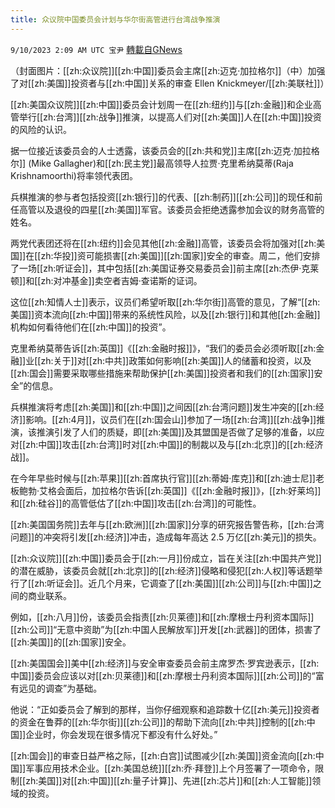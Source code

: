 ```yaml
---
title: 众议院中国委员会计划与华尔街高管进行台湾战争推演
---
```

`9/10/2023 2:09 AM UTC 宝尹` [轉載自GNews](https://gnews.org/articles/1669425)

（封面图片：[[zh:众议院]][[zh:中国]]委员会主席[[zh:迈克·加拉格尔]]（中）加强了对[[zh:美国]]投资者与[[zh:中国]]关系的审查  Ellen Knickmeyer/[[zh:美联社]]）

[[zh:美国众议院]][[zh:中国]]委员会计划周一在[[zh:纽约]]与[[zh:金融]]和企业高管举行[[zh:台湾]][[zh:战争]]推演，以提高人们对[[zh:美国]]人在[[zh:中国]]投资的风险的认识。

据一位接近该委员会的人士透露，该委员会的[[zh:共和党]]主席[[zh:迈克·加拉格尔]] (Mike Gallagher)和[[zh:民主党]]最高领导人拉贾·克里希纳莫蒂(Raja Krishnamoorthi)将率领代表团。

兵棋推演的参与者包括投资[[zh:银行]]的代表、[[zh:制药]][[zh:公司]]的现任和前任高管以及退役的四星[[zh:美国]]军官。该委员会拒绝透露参加会议的财务高管的姓名。

两党代表团还将在[[zh:纽约]]会见其他[[zh:金融]]高管，该委员会将加强对[[zh:美国]]在[[zh:华投]]资可能损害[[zh:美国]][[zh:国家]]安全的审查。周二，他们安排了一场[[zh:听证会]]，其中包括[[zh:美国证券交易委员会]]前主席[[zh:杰伊·克莱顿]]和[[zh:对冲基金]]卖空者吉姆·查诺斯的证词。

这位[[zh:知情人士]]表示，议员们希望听取[[zh:华尔街]]高管的意见，了解“[[zh:美国]]资本流向[[zh:中国]]带来的系统性风险，以及[[zh:银行]]和其他[[zh:金融]]机构如何看待他们在[[zh:中国]]的投资”。

克里希纳莫蒂告诉[[zh:英国]]《[[zh:金融时报]]》，“我们的委员会必须听取[[zh:金融]]业[[zh:关于]]对[[zh:中共]]政策如何影响[[zh:美国]]人的储蓄和投资，以及[[zh:国会]]需要采取哪些措施来帮助保护[[zh:美国]]投资者和我们的[[zh:国家]]安全”的信息。

兵棋推演将考虑[[zh:美国]]和[[zh:中国]]之间因[[zh:台湾问题]]发生冲突的[[zh:经济]]影响。[[zh:4月]]，议员们在[[zh:国会山]]参加了一场[[zh:台湾]][[zh:战争]]推演，该推演引发了人们的质疑，即[[zh:美国]]及其盟国是否做了足够的准备，以应对[[zh:中国]]攻击[[zh:台湾]]时对[[zh:中国]]的制裁以及与[[zh:北京]]的[[zh:经济战]]。

在今年早些时候与[[zh:苹果]][[zh:首席执行官]][[zh:蒂姆·库克]]和[[zh:迪士尼]]老板鲍勃·艾格会面后，加拉格尔告诉[[zh:英国]]《[[zh:金融时报]]》，[[zh:好莱坞]]和[[zh:硅谷]]的高管低估了[[zh:中国]]攻击[[zh:台湾]]的可能性。

[[zh:美国国务院]]去年与[[zh:欧洲]][[zh:国家]]分享的研究报告警告称，[[zh:台湾问题]]的冲突将引发[[zh:经济]]冲击，造成每年高达 2.5 万亿[[zh:美元]]的损失。

[[zh:众议院]][[zh:中国]]委员会于[[zh:一月]]份成立，旨在关注[[zh:中国共产党]]的潜在威胁，该委员会就[[zh:北京]]的[[zh:经济]]侵略和侵犯[[zh:人权]]等话题举行了[[zh:听证会]]。近几个月来，它调查了[[zh:美国]][[zh:公司]]与[[zh:中国]]之间的商业联系。

例如，[[zh:八月]]份，该委员会指责[[zh:贝莱德]]和[[zh:摩根士丹利资本国际]][[zh:公司]]“无意中资助”为[[zh:中国人民解放军]]开发[[zh:武器]]的团体，损害了[[zh:美国]]的[[zh:国家]]安全。

[[zh:美国国会]]美中[[zh:经济]]与安全审查委员会前主席罗杰·罗宾逊表示，[[zh:中国]]委员会应该以对[[zh:贝莱德]]和[[zh:摩根士丹利资本国际]][[zh:公司]]的“富有远见的调查”为基础。

他说：“正如委员会了解到的那样，当你仔细观察和追踪数十亿[[zh:美元]]投资者的资金在鲁莽的[[zh:华尔街]][[zh:公司]]的帮助下流向[[zh:中共]]控制的[[zh:中国]]企业时，你会发现在很多情况下都没有什么好处。”

[[zh:国会]]的审查日益严格之际，[[zh:白宫]]试图减少[[zh:美国]]资金流向[[zh:中国]]军事应用技术企业。[[zh:美国总统]][[zh:乔·拜登]]上个月签署了一项命令，限制[[zh:美国]]对[[zh:中国]][[zh:量子计算]]、先进[[zh:芯片]]和[[zh:人工智能]]领域的投资。
